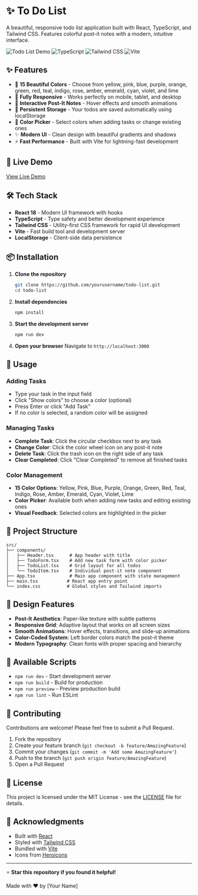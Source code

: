 # ✨ To Do List

A beautiful, responsive todo list application built with React, TypeScript, and Tailwind CSS. Features colorful post-it notes with a modern, intuitive interface.

![Todo List Demo](https://img.shields.io/badge/React-18.2.0-blue?logo=react)
![TypeScript](https://img.shields.io/badge/TypeScript-5.0.0-blue?logo=typescript)
![Tailwind CSS](https://img.shields.io/badge/Tailwind-3.3.0-38B2AC?logo=tailwind-css)
![Vite](https://img.shields.io/badge/Vite-4.4.0-646CFF?logo=vite)

## ✨ Features

- 🎨 **15 Beautiful Colors** - Choose from yellow, pink, blue, purple, orange, green, red, teal, indigo, rose, amber, emerald, cyan, violet, and lime
- 📱 **Fully Responsive** - Works perfectly on mobile, tablet, and desktop
- 🎯 **Interactive Post-It Notes** - Hover effects and smooth animations
- 💾 **Persistent Storage** - Your todos are saved automatically using localStorage
- 🎨 **Color Picker** - Select colors when adding tasks or change existing ones
- ✨ **Modern UI** - Clean design with beautiful gradients and shadows
- ⚡ **Fast Performance** - Built with Vite for lightning-fast development

## 🚀 Live Demo

[View Live Demo](https://yourusername.github.io/todo-list)

## 🛠️ Tech Stack

- **React 18** - Modern UI framework with hooks
- **TypeScript** - Type safety and better development experience
- **Tailwind CSS** - Utility-first CSS framework for rapid UI development
- **Vite** - Fast build tool and development server
- **LocalStorage** - Client-side data persistence

## 📦 Installation

1. **Clone the repository**
   ```bash
   git clone https://github.com/yourusername/todo-list.git
   cd todo-list
   ```

2. **Install dependencies**
   ```bash
   npm install
   ```

3. **Start the development server**
   ```bash
   npm run dev
   ```

4. **Open your browser**
   Navigate to `http://localhost:3000`

## 🎯 Usage

### Adding Tasks
- Type your task in the input field
- Click "Show colors" to choose a color (optional)
- Press Enter or click "Add Task"
- If no color is selected, a random color will be assigned

### Managing Tasks
- **Complete Task**: Click the circular checkbox next to any task
- **Change Color**: Click the color wheel icon on any post-it note
- **Delete Task**: Click the trash icon on the right side of any task
- **Clear Completed**: Click "Clear Completed" to remove all finished tasks

### Color Management
- **15 Color Options**: Yellow, Pink, Blue, Purple, Orange, Green, Red, Teal, Indigo, Rose, Amber, Emerald, Cyan, Violet, Lime
- **Color Picker**: Available both when adding new tasks and editing existing ones
- **Visual Feedback**: Selected colors are highlighted in the picker

## 📁 Project Structure

```
src/
├── components/
│   ├── Header.tsx      # App header with title
│   ├── TodoForm.tsx    # Add new task form with color picker
│   ├── TodoList.tsx    # Grid layout for all todos
│   └── TodoItem.tsx    # Individual post-it note component
├── App.tsx             # Main app component with state management
├── main.tsx           # React app entry point
└── index.css          # Global styles and Tailwind imports
```

## 🎨 Design Features

- **Post-It Aesthetics**: Paper-like texture with subtle patterns
- **Responsive Grid**: Adaptive layout that works on all screen sizes
- **Smooth Animations**: Hover effects, transitions, and slide-up animations
- **Color-Coded System**: Left border colors match the post-it theme
- **Modern Typography**: Clean fonts with proper spacing and hierarchy

## 🔧 Available Scripts

- `npm run dev` - Start development server
- `npm run build` - Build for production
- `npm run preview` - Preview production build
- `npm run lint` - Run ESLint

## 🌟 Contributing

Contributions are welcome! Please feel free to submit a Pull Request.

1. Fork the repository
2. Create your feature branch (`git checkout -b feature/AmazingFeature`)
3. Commit your changes (`git commit -m 'Add some AmazingFeature'`)
4. Push to the branch (`git push origin feature/AmazingFeature`)
5. Open a Pull Request

## 📄 License

This project is licensed under the MIT License - see the [LICENSE](LICENSE) file for details.

## 🙏 Acknowledgments

- Built with [React](https://reactjs.org/)
- Styled with [Tailwind CSS](https://tailwindcss.com/)
- Bundled with [Vite](https://vitejs.dev/)
- Icons from [Heroicons](https://heroicons.com/)

---

⭐ **Star this repository if you found it helpful!**

Made with ❤️ by [Your Name] 